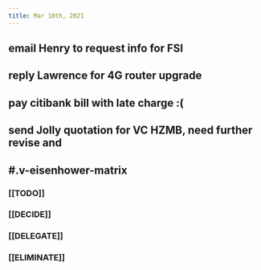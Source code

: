 ```yaml
---
title: Mar 10th, 2021
---
```


## email Henry to request info for FSI
## reply Lawrence for 4G router upgrade
## pay citibank bill with late charge :(
## send Jolly quotation for VC HZMB, need further revise and
## #.v-eisenhower-matrix
### [[TODO]]
####
####
####
### [[DECIDE]]
####
####
####
### [[DELEGATE]]
####
####
####
### [[ELIMINATE]]
####
####
####

